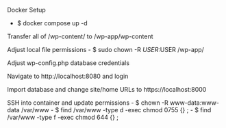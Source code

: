 Docker Setup

- $ docker compose up -d

Transfer all of /wp-content/ to /wp-app/wp-content

Adjust local file permissions - $ sudo chown -R $USER:$USER /wp-app/

Adjust wp-config.php database credentials

Navigate to http://localhost:8080 and login

Import database and change site/home URLs to https://localhost:8000

SSH into container and update permissions - $ chown -R www-data:www-data /var/www - $ find /var/www -type d -exec chmod 0755 {} \; - $ find /var/www -type f -exec chmod 644 {} \;
